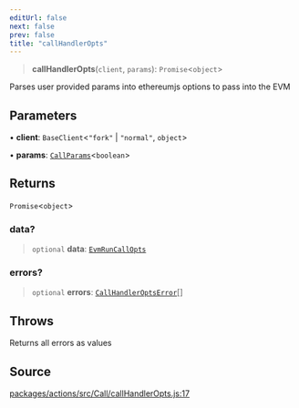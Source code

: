 ```yaml
---
editUrl: false
next: false
prev: false
title: "callHandlerOpts"
---
```


> **callHandlerOpts**(`client`, `params`): `Promise`\<`object`\>

Parses user provided params into ethereumjs options to pass into the EVM

## Parameters

• **client**: `BaseClient`\<`"fork"` \| `"normal"`, `object`\>

• **params**: [`CallParams`](/reference/tevm/actions/type-aliases/callparams-1/)\<`boolean`\>

## Returns

`Promise`\<`object`\>

### data?

> `optional` **data**: [`EvmRunCallOpts`](/reference/tevm/evm/interfaces/evmruncallopts/)

### errors?

> `optional` **errors**: [`CallHandlerOptsError`](/reference/tevm/actions/type-aliases/callhandleroptserror-1/)[]

## Throws

Returns all errors as values

## Source

[packages/actions/src/Call/callHandlerOpts.js:17](https://github.com/evmts/tevm-monorepo/blob/main/packages/actions/src/Call/callHandlerOpts.js#L17)

